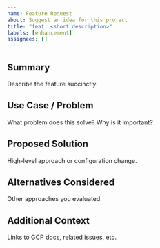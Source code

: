 ```yaml
---
name: Feature Request
about: Suggest an idea for this project
title: "feat: <short description>"
labels: [enhancement]
assignees: []
---
```


## Summary
Describe the feature succinctly.

## Use Case / Problem
What problem does this solve? Why is it important?

## Proposed Solution
High-level approach or configuration change.

## Alternatives Considered
Other approaches you evaluated.

## Additional Context
Links to GCP docs, related issues, etc.
